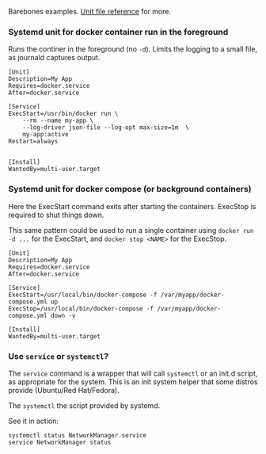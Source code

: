 Barebones examples. [Unit file reference][1] for more.


### Systemd unit for docker container run in the foreground

Runs the continer in the foreground (no `-d`). Limits the logging to a small
file, as journald captures output.

    [Unit]
    Description=My App
    Requires=docker.service
    After=docker.service

    [Service]
    ExecStart=/usr/bin/docker run \
        --rm --name my-app \
        --log-driver json-file --log-opt max-size=1m  \
        my-app:active
    Restart=always


    [Install]
    WantedBy=multi-user.target


### Systemd unit for docker compose (or background containers)

Here the ExecStart command exits after starting the containers. ExecStop is
required to shut things down.

This same pattern could be used to run a single container using `docker run -d ...`
for the ExecStart, and `docker stop <NAME>` for the ExecStop.

    [Unit]
    Description=My App
    Requires=docker.service
    After=docker.service

    [Service]
    ExecStart=/usr/local/bin/docker-compose -f /var/myapp/docker-compose.yml up
    ExecStop=/usr/local/bin/docker-compose -f /var/myapp/docker-compose.yml down -v

    [Install]
    WantedBy=multi-user.target


### Use `service` or `systemctl`?

The `service` command is a wrapper that will call `systemctl` or an init.d
script, as appropriate for the system. This is an init system helper that
some distros provide (Ubuntu/Red Hat/Fedora).

The `systemctl` the script provided by systemd.

See it in action:

    systemctl status NetworkManager.service
    service NetworkManager status

[1]: https://www.freedesktop.org/software/systemd/man/systemd.unit.html
